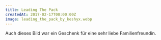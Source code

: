 ```yaml
---
title: Leading The Pack
createdAt: 2017-02-17T00:00:00Z
image: leading_the_pack_by_keshyx.webp
---
```

Auch dieses Bild war ein Geschenk für eine sehr liebe Familienfreundin.
